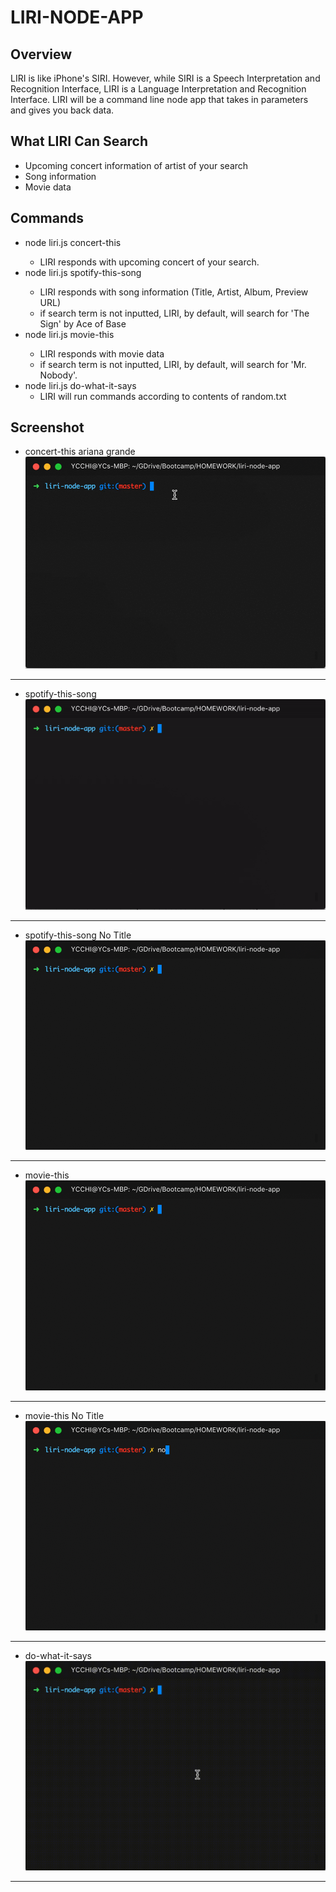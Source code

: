 # LIRI-NODE-APP

## Overview

LIRI is like iPhone's SIRI. However, while SIRI is a Speech Interpretation and Recognition Interface, LIRI is a Language Interpretation and Recognition Interface. LIRI will be a command line node app that takes in parameters and gives you back data.


## What LIRI Can Search

* Upcoming concert information of artist of your search
* Song information  
* Movie data 


## Commands

* node liri.js concert-this <artist>
    * LIRI responds with upcoming concert of your search.
* node liri.js spotify-this-song <song-title>
    * LIRI responds with song information (Title, Artist, Album, Preview URL)
    * if search term is not inputted, LIRI, by default, will search for 'The Sign' by Ace of Base
* node liri.js movie-this <movie-title>
    * LIRI responds with movie data 
    * if search term is not inputted, LIRI, by default, will search for 'Mr. Nobody'.
* node liri.js do-what-it-says 
    * LIRI will run commands according to contents of random.txt


## Screenshot

* concert-this ariana grande
![](https://github.com/ycchi/liri-node-app/blob/master/assets/img/concert-this.gif)
---

* spotify-this-song
![](https://github.com/ycchi/liri-node-app/blob/master/assets/img/spotify-this-song.gif)
---

* spotify-this-song No Title
![](https://github.com/ycchi/liri-node-app/blob/master/assets/img/spotify-this-song-no%20song.gif)
---

* movie-this
![](https://github.com/ycchi/liri-node-app/blob/master/assets/img/movie-this.gif)
---

* movie-this No Title
![](https://github.com/ycchi/liri-node-app/blob/master/assets/img/movie-this-noTitle.gif)
---

* do-what-it-says
![](https://github.com/ycchi/liri-node-app/blob/master/assets/img/do-what-it-says.gif)
---